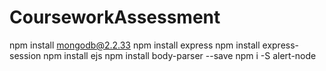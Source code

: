 # CourseworkAssessment

npm install mongodb@2.2.33
npm install express
npm install express-session
npm install ejs
npm install body-parser --save
npm i -S alert-node
